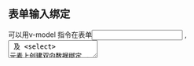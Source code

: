 ## 表单输入绑定

可以用v-model 指令在表单<input> , <textarea> 及 <select> 元素上创建双向数据绑定 . 它会根据控件类型自动选取正确的方法来更新元素 . 尽管有些神奇,但v-model 本质上不过是语法糖 . 它负责监听用户的输入事件以更新数据,并对一些极端场景进行一些特殊处理.

```txt
v-model 会忽略所有表单元素的value , checked , select attribute的初始值而总是将Vue实例的数据作为数据来源.应该通过JavaScript 在组件的data选项中声明初始值.
```

v-model 在内部为不同的输入元素使用不同的property 并抛出不同的事件:

text和 textarea元素使用value property 和 input事件;

checkbox 和 radio 使用checked property 和 change事件;

select 字段将value 作为prop并将change作为事件.

**文本**

```html
<input v-model="message" placeholder="edit me">
<p>Message is: {{ message }}</p>
```

**多行文本**

```html
<span>Multiline message is:</span>
<p style="white-space: pre-line;">{{ message }}</p>
<br>
<textarea v-model="message" placeholder="add multiple lines"></textarea>
```

```txt
在文本区域插值(<textarea>{{text}}</textarae>)并不会生效,应用v-model 来代替.
```

**复选框**

单个复选框 , 绑定到布尔值:

```html
<input type="checkbox" id="checkbox" v-model="checked">
<label for="checkbox">{{ checked }}</label>
```

多个复选框,绑定到同一个数组:

```html
<input type="checkbox" id="jack" value="Jack" v-model="checkedNames">
<label for="jack">Jack</label>
<input type="checkbox" id="john" value="John" v-model="checkedNames">
<label for="john">John</label>
<input type="checkbox" id="mike" value="Mike" v-model="checkedNames">
<label for="mike">Mike</label>
<br>
<span>Checked names: {{ checkedNames }}</span>
```

```js
new Vue({
  el: '...',
  data: {
    checkedNames: []
  }
})
```

**单选按钮**

```html
<div id="example-4">
  <input type="radio" id="one" value="One" v-model="picked">
  <label for="one">One</label>
  <br>
  <input type="radio" id="two" value="Two" v-model="picked">
  <label for="two">Two</label>
  <br>
  <span>Picked: {{ picked }}</span>
</div>
```

```js
new Vue({
  el: '#example-4',
  data: {
    picked: ''
  }
})
```

**选择框:**

单选时:

```html
<div id="example-5">
  <select v-model="selected">
    <option disabled value="">请选择</option>
    <option>A</option>
    <option>B</option>
    <option>C</option>
  </select>
  <span>Selected: {{ selected }}</span>
</div>
```



```js
new Vue({
  el: '...',
  data: {
    selected: ''
  }
})
```

```txt
如果v-model 表达式的初始值未能匹配任何选项 , <select> 元素将被渲染为"未选中" 状态. 在IOS 中 , 这会使用户无法选择第一个选项. 因为这样的情况下 , ios 不会触发change事件 . 因此 , 更推荐像上面这样提供一个值未空的禁用选项.
```

**多选时(绑定到一个数组)**:

```js
<div id="example-6">
  <select v-model="selected" multiple style="width: 50px;">
    <option>A</option>
    <option>B</option>
    <option>C</option>
  </select>
  <br>
  <span>Selected: {{ selected }}</span>
</div>
```

```js
new Vue({
  el: '#example-6',
  data: {
    selected: []
  }
})
```

用v-for 渲染的动态选项:

```html
<select v-model="selected">
  <option v-for="option in options" v-bind:value="option.value">
    {{ option.text }}
  </option>
</select>
<span>Selected: {{ selected }}</span>
```

```js
new Vue({
  el: '...',
  data: {
    selected: 'A',
    options: [
      { text: 'One', value: 'A' },
      { text: 'Two', value: 'B' },
      { text: 'Three', value: 'C' }
    ]
  }
})
```

**值绑定**

对于单选按钮 , 复选框及选择框的选项 , v-model 绑定的值通常是静态字符串(对于复选框也可以是布尔值):

```html
<!-- 当选中时，`picked` 为字符串 "a" -->
<input type="radio" v-model="picked" value="a">

<!-- `toggle` 为 true 或 false -->
<input type="checkbox" v-model="toggle">

<!-- 当选中第一个选项时，`selected` 为字符串 "abc" -->
<select v-model="selected">
  <option value="abc">ABC</option>
</select>
```

但是有时我们可能想把值绑定到Vue实例的一个动态property 上,这时可以用v-bind实现 , 并且这个property 的值可以不是字符串.

**复选框**

```html
<input
  type="checkbox"
  v-model="toggle"
  true-value="yes"
  false-value="no"
>
```

```js
// 当选中时
vm.toggle === 'yes'
// 当没有选中时
vm.toggle === 'no'
```

```txt
这里的 true-value 和 false-value attribute 并不会影响输入控件的 value attribute，因为浏览器在提交表单时并不会包含未被选中的复选框。如果要确保表单中这两个值中的一个能够被提交，(即“yes”或“no”)，请换用单选按钮。
```

**单选按钮**

```html
<input type="radio" v-model="pick" v-bind:value="a">
```

```js
// 当选中时
vm.pick === vm.a
```

选择框的选项

```html
<select v-model="selected">
    <!-- 内联对象字面量 -->
  <option v-bind:value="{ number: 123 }">123</option>
</select>
```

```js
// 当选中时
typeof vm.selected // => 'object'
vm.selected.number // => 123
```

**修饰符**

.lazy 

在默认情况下 , v-model 在每次input事件触发后将输入框与数据进行同步.可以添加lazy修饰符 , 从而转为在change事件**之后**进行同步:

```html
<!-- 在“change”时而非“input”时更新 -->
<input v-model.lazy="msg">
```

**.number**

如果想自动将用户的输入值转为数值类型,可以给 v-model 添加 number修饰符:

```html
<input v-model.number="age" type="number">
```

这通常很有用 , 因为即使在type="number" 时, HTML输入的值也总会返回字符串.如果这个值无法被paeseFloat()解析,则会返回原始的值.

.trim

如果要自动过滤用户输入的首位空白字符,可以给v-model 添加trim修饰符:

```html
<input v-model.trim="msg">
```

